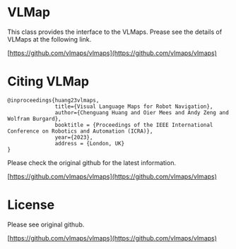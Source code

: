 # <b>VLMap</b>

This class provides the interface to the VLMaps.
Prease see the details of VLMaps at the following link.

[https://github.com/vlmaps/vlmaps](https://github.com/vlmaps/vlmaps)

# Citing VLMap

```
@inproceedings{huang23vlmaps,
               title={Visual Language Maps for Robot Navigation},
               author={Chenguang Huang and Oier Mees and Andy Zeng and Wolfram Burgard},
               booktitle = {Proceedings of the IEEE International Conference on Robotics and Automation (ICRA)},
               year={2023},
               address = {London, UK}
} 
```

Please check the original github for the latest information.

[https://github.com/vlmaps/vlmaps](https://github.com/vlmaps/vlmaps)

# License

Please see original github.

[https://github.com/vlmaps/vlmaps](https://github.com/vlmaps/vlmaps)